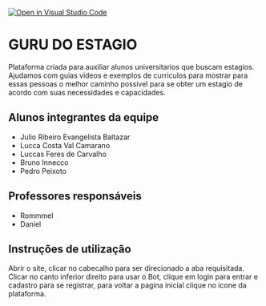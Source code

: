 [![Open in Visual Studio Code](https://classroom.github.com/assets/open-in-vscode-c66648af7eb3fe8bc4f294546bfd86ef473780cde1dea487d3c4ff354943c9ae.svg)](https://classroom.github.com/online_ide?assignment_repo_id=7747964&assignment_repo_type=AssignmentRepo)
# GURU DO ESTAGIO
Plataforma criada para auxiliar alunos universitarios que buscam estagios. Ajudamos com guias videos e exemplos de curriculos para mostrar para essas pessoas o melhor caminho possivel para se obter um estagio de acordo com suas necessidades e capacidades.

## Alunos integrantes da equipe

* Julio Ribeiro Evangelista Baltazar
* Lucca Costa Val Camarano
* Luccas Feres de Carvalho
* Bruno Innecco
* Pedro Peixoto

## Professores responsáveis

* Rommmel
* Daniel

## Instruções de utilização

Abrir o site, clicar no cabecalho para ser direcionado a aba requisitada. Clicar no canto inferior direito para usar o Bot, clique em login para entrar e cadastro para se registrar, para voltar a pagina inicial clique no icone da plataforma.
